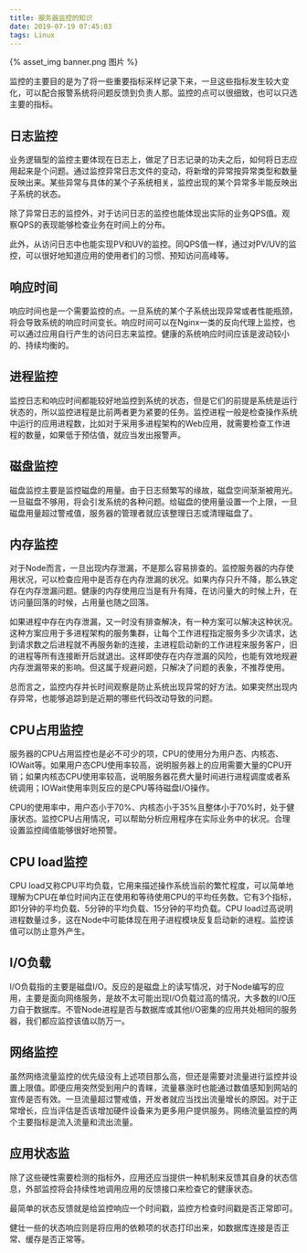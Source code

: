 ```yaml
---
title: 服务器监控的知识
date: 2019-07-19 07:45:03
tags: Linux
---
```

{% asset_img banner.png 图片 %}

监控的主要目的是为了将一些重要指标采样记录下来，一旦这些指标发生较大变化，可以配合报警系统将问题反馈到负责人那。监控的点可以很细致，也可以只选主要的指标。

<!-- more -->

## 日志监控

业务逻辑型的监控主要体现在日志上，做足了日志记录的功夫之后，如何将日志应用起来是个问题。通过监控异常日志文件的变动，将新增的异常按异常类型和数量反映出来。某些异常与具体的某个子系统相关，监控出现的某个异常多半能反映出子系统的状态。

除了异常日志的监控外，对于访问日志的监控也能体现出实际的业务QPS值。观察QPS的表现能够检查业务在时间上的分布。

此外，从访问日志中也能实现PV和UV的监控。同QPS值一样，通过对PV/UV的监控，可以很好地知道应用的使用者们的习惯、预知访问高峰等。

## 响应时间

响应时间也是一个需要监控的点。一旦系统的某个子系统出现异常或者性能瓶颈，将会导致系统的响应时间变长。响应时间可以在Nginx一类的反向代理上监控，也可以通过应用自行产生的访问日志来监控。健康的系统响应时间应该是波动较小的、持续均衡的。

## 进程监控

监控日志和响应时间都能较好地监控到系统的状态，但是它们的前提是系统是运行状态的，所以监控进程是比前两者更为紧要的任务。监控进程一般是检查操作系统中运行的应用进程数，比如对于采用多进程架构的Web应用，就需要检查工作进程的数量，如果低于预估值，就应当发出报警声。

## 磁盘监控

磁盘监控主要是监控磁盘的用量。由于日志频繁写的缘故，磁盘空间渐渐被用光。一旦磁盘不够用，将会引发系统的各种问题。给磁盘的使用量设置一个上限，一旦磁盘用量超过警戒值，服务器的管理者就应该整理日志或清理磁盘了。

## 内存监控

对于Node而言，一旦出现内存泄漏，不是那么容易排查的。监控服务器的内存使用状况，可以检查应用中是否存在内存泄漏的状况。如果内存只升不降，那么铁定存在内存泄漏问题。健康的内存使用应当是有升有降，在访问量大的时候上升，在访问量回落的时候，占用量也随之回落。

如果进程中存在内存泄漏，又一时没有排查解决，有一种方案可以解决这种状况。这种方案应用于多进程架构的服务集群，让每个工作进程指定服务多少次请求，达到请求数之后进程就不再服务新的连接，主进程启动新的工作进程来服务客户，旧的进程等所有连接断开后就退出。这样即使存在内存泄漏的风险，也能有效地规避内存泄漏带来的影响。但这属于规避问题，只解决了问题的表象，不推荐使用。

总而言之，监控内存并长时间观察是防止系统出现异常的好方法。如果突然出现内存异常，也能够追踪到是近期的哪些代码改动导致的问题。

## CPU占用监控

服务器的CPU占用监控也是必不可少的项，CPU的使用分为用户态、内核态、IOWait等。如果用户态CPU使用率较高，说明服务器上的应用需要大量的CPU开销；如果内核态CPU使用率较高，说明服务器花费大量时间进行进程调度或者系统调用；IOWait使用率则反应的是CPU等待磁盘I/O操作。

CPU的使用率中，用户态小于70%、内核态小于35%且整体小于70%时，处于健康状态。监控CPU占用情况，可以帮助分析应用程序在实际业务中的状况。合理设置监控阈值能够很好地预警。

## CPU load监控

CPU load又称CPU平均负载，它用来描述操作系统当前的繁忙程度，可以简单地理解为CPU在单位时间内正在使用和等待使用CPU的平均任务数。它有3个指标，即1分钟的平均负载、5分钟的平均负载、15分钟的平均负载。CPU load过高说明进程数量过多，这在Node中可能体现在用子进程模块反复启动新的进程。监控该值可以防止意外产生。

## I/O负载

I/O负载指的主要是磁盘I/O。反应的是磁盘上的读写情况，对于Node编写的应用，主要是面向网络服务，是故不太可能出现I/O负载过高的情况，大多数的I/O压力自于数据库。不管Node进程是否与数据库或其他I/O密集的应用共处相同的服务器，我们都应监控该值以防万一。

## 网络监控

虽然网络流量监控的优先级没有上述项目那么高，但还是需要对流量进行监控并设置上限值。即便应用突然受到用户的青睐，流量暴涨时也能通过数值感知到网站的宣传是否有效。一旦流量超过警戒值，开发者就应当找出流量增长的原因。对于正常增长，应当评估是否该增加硬件设备来为更多用户提供服务。网络流量监控的两个主要指标是流入流量和流出流量。

## 应用状态监

除了这些硬性需要检测的指标外，应用还应当提供一种机制来反馈其自身的状态信息，外部监控将会持续性地调用应用的反馈接口来检查它的健康状态。

最简单的状态反馈就是给监控响应一个时间戳，监控方检查时间戳是否正常即可。

健壮一些的状态响应则是将应用的依赖项的状态打印出来，如数据库连接是否正常、缓存是否正常等。
